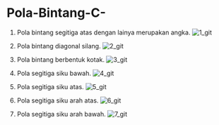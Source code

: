# Pola-Bintang-C-
1. Pola bintang segitiga atas dengan lainya merupakan angka.
![1_git](https://user-images.githubusercontent.com/69109599/148681503-453ceb7d-17ee-4bdc-a751-3e33a7166f0e.JPG)


2. Pola bintang diagonal silang.
![2_git](https://user-images.githubusercontent.com/69109599/148681506-01594bbf-c866-4f4c-a63c-866100c14c4d.JPG)


3.  Pola bintang berbentuk kotak.
![3_git](https://user-images.githubusercontent.com/69109599/148681508-244440c1-359d-49df-b37d-cd90bf26f7c5.JPG)

4.  Pola segitiga siku bawah.
![4_git](https://user-images.githubusercontent.com/69109599/148745284-9290b9be-8633-4656-b80f-edb6f256d13f.JPG)

5.  Pola segitiga siku atas.
![5_git](https://user-images.githubusercontent.com/69109599/148745287-efdec9c6-5684-4b4f-9ee8-af66a6a0c70b.JPG)

6.  Pola segitiga siku arah atas.
![6_git](https://user-images.githubusercontent.com/69109599/148745289-631836c2-5318-42e4-8b8d-bf758cad0bbb.JPG)

7.  Pola segitiga siku arah bawah.
![7_git](https://user-images.githubusercontent.com/69109599/148745291-bfe41c92-1da6-4e96-98ab-f1a11929dadc.JPG)

